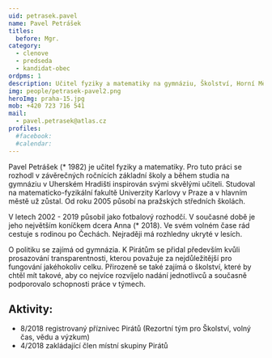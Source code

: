 ```yaml
---
uid: petrasek.pavel
name: Pavel Petrášek
titles:
  before: Mgr.
category:
  - clenove
  - predseda
  - kandidat-obec
ordpms: 1
description: Učitel fyziky a matematiky na gymnáziu, Školství, Horní Měcholupy
img: people/petrasek-pavel2.png
heroImg: praha-15.jpg
mob: +420 723 716 541
mail:
  - pavel.petrasek@atlas.cz 
profiles:
  #facebook:
  #calendar: 
---
```


Pavel Petrášek (* 1982) je učitel fyziky a matematiky. Pro tuto práci se rozhodl v závěrečných ročnících základní školy a během studia na gymnáziu v Uherském Hradišti inspirován svými skvělými učiteli. Studoval na matematicko-fyzikální fakultě Univerzity Karlovy v Praze a v hlavním městě už zůstal. Od roku 2005 působí na pražských středních školách. 

V letech 2002 - 2019 působil jako fotbalový rozhodčí. V současné době je jeho největším koníčkem dcera Anna (* 2018). Ve svém volném čase rád cestuje s rodinou po Čechách. Nejraději má rozhledny ukryté v lesích. 

O politiku se zajímá od gymnázia. K Pirátům se přidal především kvůli prosazování transparentnosti, kterou považuje za nejdůležitější pro fungování jakéhokoliv celku. Přirozeně se také zajímá o školství, které by chtěl mít takové, aby co nejvíce rozvíjelo nadání jednotlivců a současně podporovalo schopnosti práce v týmech. 

## Aktivity:
- 8/2018 registrovaný příznivec Pirátů (Rezortní tým pro Školství, volný čas, vědu a výzkum)
- 4/2018 zakládající člen místní skupiny Pirátů 
